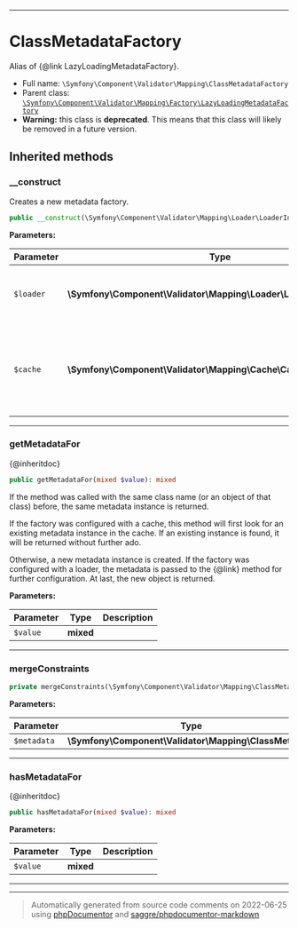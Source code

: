 ***

# ClassMetadataFactory

Alias of {@link LazyLoadingMetadataFactory}.



* Full name: `\Symfony\Component\Validator\Mapping\ClassMetadataFactory`
* Parent class: [`\Symfony\Component\Validator\Mapping\Factory\LazyLoadingMetadataFactory`](./Factory/LazyLoadingMetadataFactory.md)
* **Warning:** this class is **deprecated**. This means that this class will likely be removed in a future version.






## Inherited methods


### __construct

Creates a new metadata factory.

```php
public __construct(\Symfony\Component\Validator\Mapping\Loader\LoaderInterface|null $loader = null, \Symfony\Component\Validator\Mapping\Cache\CacheInterface|null $cache = null): mixed
```








**Parameters:**

| Parameter | Type | Description |
|-----------|------|-------------|
| `$loader` | **\Symfony\Component\Validator\Mapping\Loader\LoaderInterface&#124;null** | The loader for configuring new metadata |
| `$cache` | **\Symfony\Component\Validator\Mapping\Cache\CacheInterface&#124;null** | The cache for persisting metadata<br />between multiple PHP requests |




***

### getMetadataFor

{@inheritdoc}

```php
public getMetadataFor(mixed $value): mixed
```

If the method was called with the same class name (or an object of that
class) before, the same metadata instance is returned.

If the factory was configured with a cache, this method will first look
for an existing metadata instance in the cache. If an existing instance
is found, it will be returned without further ado.

Otherwise, a new metadata instance is created. If the factory was
configured with a loader, the metadata is passed to the
{@link} method for further
configuration. At last, the new object is returned.






**Parameters:**

| Parameter | Type | Description |
|-----------|------|-------------|
| `$value` | **mixed** |  |




***

### mergeConstraints



```php
private mergeConstraints(\Symfony\Component\Validator\Mapping\ClassMetadata $metadata): mixed
```








**Parameters:**

| Parameter | Type | Description |
|-----------|------|-------------|
| `$metadata` | **\Symfony\Component\Validator\Mapping\ClassMetadata** |  |




***

### hasMetadataFor

{@inheritdoc}

```php
public hasMetadataFor(mixed $value): mixed
```








**Parameters:**

| Parameter | Type | Description |
|-----------|------|-------------|
| `$value` | **mixed** |  |




***


***
> Automatically generated from source code comments on 2022-06-25 using [phpDocumentor](http://www.phpdoc.org/) and [saggre/phpdocumentor-markdown](https://github.com/Saggre/phpDocumentor-markdown)
